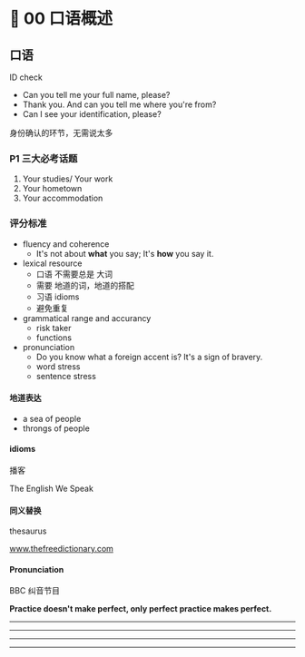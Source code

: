 # 🔷 00 口语概述

## 口语

ID check

* Can you tell me your full name, please?
* Thank you. And can you tell me where you're from?
* Can I see your identification, please?

身份确认的环节，无需说太多

### P1 三大必考话题

1. Your studies/ Your work
2. Your hometown
3. Your accommodation

### 评分标准

* fluency and coherence
  * It's not about **what** you say; It's **how** you say it.
* lexical resource
  * 口语 不需要总是 大词
  * 需要 地道的词，地道的搭配
  * 习语 idioms
  * 避免重复
* grammatical range and accurancy
  * risk taker
  * functions
* pronunciation
  * Do you know what a foreign accent is? It's a sign of bravery.
  * word stress
  * sentence stress

#### 地道表达

* a sea of people
* throngs of people



#### idioms

播客

The English We Speak

#### 同义替换

thesaurus

www.thefreedictionary.com

#### Pronunciation

BBC 纠音节目

**Practice doesn't make perfect, only perfect practice makes perfect.**

****

****

****

****
